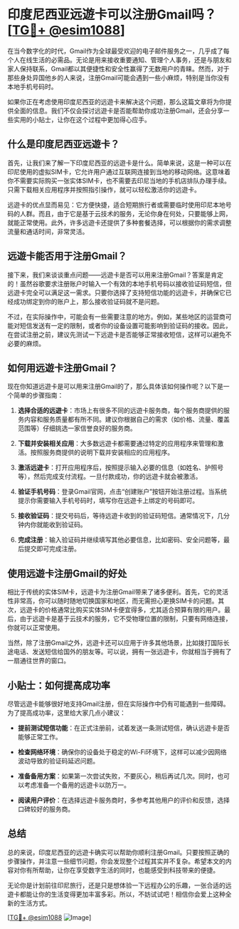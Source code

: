 # 印度尼西亚远遊卡可以注册Gmail吗？[[TG💪+ @esim1088](https://t.me/s/esim1088)]

在当今数字化的时代，Gmail作为全球最受欢迎的电子邮件服务之一，几乎成了每个人在线生活的必需品。无论是用来接收重要通知、管理个人事务，还是与朋友和家人保持联系，Gmail都以其便捷性和安全性赢得了无数用户的青睐。然而，对于那些身处异国他乡的人来说，注册Gmail可能会遇到一些小麻烦，特别是当你没有本地手机号码时。

如果你正在考虑使用印度尼西亚的远遊卡来解决这个问题，那么这篇文章将为你提供全面的信息。我们不仅会探讨远遊卡是否能帮助你成功注册Gmail，还会分享一些实用的小贴士，让你在这个过程中更加得心应手。

## 什么是印度尼西亚远遊卡？

首先，让我们来了解一下印度尼西亚的远遊卡是什么。简单来说，这是一种可以在印尼使用的虚拟SIM卡，它允许用户通过互联网连接到当地的移动网络。这意味着你不需要实际购买一张实体SIM卡，也不需要去印尼当地的手机店排队办理手续。只需下载相关应用程序并按照指引操作，就可以轻松激活你的远遊卡。

远遊卡的优点显而易见：它方便快捷，适合短期旅行者或需要临时使用印尼本地号码的人群。而且，由于它是基于云技术的服务，无论你身在何处，只要能够上网，就能正常使用。此外，许多远遊卡还提供了多种套餐选择，可以根据你的需求调整流量和通话时间，非常灵活。

## 远遊卡能否用于注册Gmail？

接下来，我们来谈谈重点问题——远遊卡是否可以用来注册Gmail？答案是肯定的！虽然谷歌要求注册账户时输入一个有效的本地手机号码以接收验证码短信，但远遊卡完全可以满足这一需求。只要你选择了支持短信功能的远遊卡，并确保它已经成功绑定到你的账户上，那么接收验证码就不是问题。

不过，在实际操作中，可能会有一些需要注意的地方。例如，某些地区的运营商可能对短信发送有一定的限制，或者你的设备设置可能影响到验证码的接收。因此，在尝试注册之前，建议先测试一下远遊卡是否能够正常接收短信，这样可以避免不必要的麻烦。

## 如何用远遊卡注册Gmail？

现在你知道远遊卡是可以用来注册Gmail的了，那么具体该如何操作呢？以下是一个简单的步骤指南：

1. **选择合适的远遊卡**：市场上有很多不同的远遊卡服务商，每个服务商提供的服务内容和服务质量都有所不同。建议你根据自己的需求（如价格、流量、覆盖范围等）仔细挑选一家信誉良好的服务商。
   
2. **下载并安装相关应用**：大多数远遊卡都需要通过特定的应用程序来管理和激活。按照服务商提供的说明下载并安装相应的应用程序。

3. **激活远遊卡**：打开应用程序后，按照提示输入必要的信息（如姓名、护照号等），然后完成支付流程。一旦付款成功，你的远遊卡就会被激活。

4. **验证手机号码**：登录Gmail官网，点击“创建账户”按钮开始注册过程。当系统提示你需要输入手机号码时，填写你在远遊卡上绑定的号码即可。

5. **接收验证码**：提交号码后，等待远遊卡收到的验证码短信。通常情况下，几分钟内你就能收到验证码。

6. **完成注册**：输入验证码并继续填写其他必要信息，比如密码、安全问题等，最后提交即可完成注册。

## 使用远遊卡注册Gmail的好处

相比于传统的实体SIM卡，远遊卡为注册Gmail带来了诸多便利。首先，它的灵活性非常高，你可以随时随地切换国家和地区，而无需担心更换SIM卡的问题。其次，远遊卡的价格通常比购买实体SIM卡便宜得多，尤其适合预算有限的用户。最后，由于远遊卡是基于云技术的服务，它不受物理位置的限制，只要有网络连接，你就可以正常使用。

当然，除了注册Gmail之外，远遊卡还可以应用于许多其他场景，比如拨打国际长途电话、发送短信给国外的朋友等。可以说，拥有一张远遊卡，你就相当于拥有了一扇通往世界的窗口。

## 小贴士：如何提高成功率

尽管远遊卡能够很好地支持Gmail注册，但在实际操作中仍有可能遇到一些障碍。为了提高成功率，这里给大家几点小建议：

- **提前测试短信功能**：在正式注册前，试着发送一条测试短信，确认远遊卡是否能够正常工作。
  
- **检查网络环境**：确保你的设备处于稳定的Wi-Fi环境下，这样可以减少因网络波动导致的验证码延迟问题。

- **准备备用方案**：如果第一次尝试失败，不要灰心，稍后再试几次。同时，也可以考虑准备一个备用的远遊卡以防万一。

- **阅读用户评价**：在选择远遊卡服务商时，多参考其他用户的评价和反馈，选择口碑较好的服务商。

## 总结

总的来说，印度尼西亚的远遊卡确实可以帮助你顺利注册Gmail。只要按照正确的步骤操作，并注意一些细节问题，你会发现整个过程其实并不复杂。希望本文的内容对你有所帮助，让你在享受数字生活的同时，也能感受到科技带来的便捷。

无论你是计划前往印尼旅行，还是只是想体验一下远程办公的乐趣，一张合适的远遊卡都能让你的生活变得更加丰富多彩。所以，不妨试试吧！相信你会爱上这种全新的生活方式。

[[TG💪+ @esim1088](https://t.me/s/esim1088) ![Image](https://i.postimg.cc/4NQfJmqS/Snipaste-2025-05-13-00-14-12.png)]